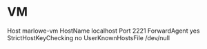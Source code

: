# VM
Host marlowe-vm
     HostName localhost
     Port 2221
     ForwardAgent yes
     StrictHostKeyChecking no
     UserKnownHostsFile /dev/null
